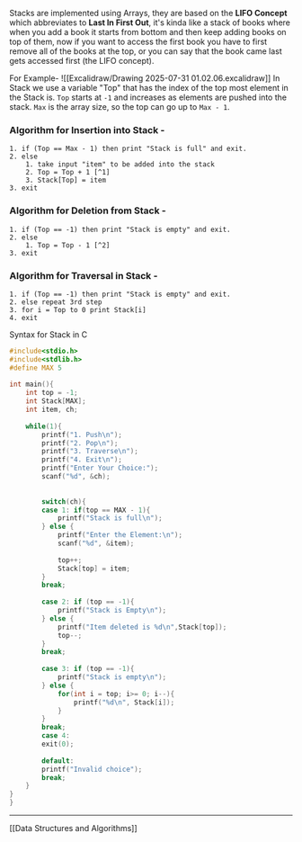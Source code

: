 Stacks are implemented using Arrays, they are based on the **LIFO Concept** which abbreviates to **Last In First Out**, it's kinda like a stack of books where when you add a book it starts from bottom and then keep adding books on top of them, now if you want to access the first book you have to first remove all of the books at the top, or you can say that the book came last gets accessed first (the LIFO concept).

For Example-
![[Excalidraw/Drawing 2025-07-31 01.02.06.excalidraw]]
In Stack we use a variable "Top" that has the index of the top most element in the Stack is. `Top` starts at `-1` and increases as elements are pushed into the stack. `Max` is the array size, so the top can go up to `Max - 1`.
### Algorithm for Insertion into Stack -
	1. if (Top == Max - 1) then print "Stack is full" and exit.
	2. else 
		1. take input "item" to be added into the stack
		2. Top = Top + 1 [^1]
		3. Stack[Top] = item
	3. exit
### Algorithm for Deletion from Stack -
	1. if (Top == -1) then print "Stack is empty" and exit.
	2. else
		1. Top = Top - 1 [^2] 
	3. exit

### Algorithm for Traversal in Stack -
	1. if (Top == -1) then print "Stack is empty" and exit.
	2. else repeat 3rd step
	3. for i = Top to 0 print Stack[i]
	4. exit

Syntax for Stack in C
```C
#include<stdio.h>  
#include<stdlib.h>  
#define MAX 5  
  
int main(){  
    int top = -1;  
    int Stack[MAX];  
    int item, ch;  
  
    while(1){  
        printf("1. Push\n");  
        printf("2. Pop\n");  
        printf("3. Traverse\n");  
        printf("4. Exit\n");  
        printf("Enter Your Choice:");  
        scanf("%d", &ch);  
          
  
        switch(ch){  
        case 1: if(top == MAX - 1){  
            printf("Stack is full\n");  
        } else {  
            printf("Enter the Element:\n");  
            scanf("%d", &item);  
  
            top++;  
            Stack[top] = item;  
        }  
        break;  
          
        case 2: if (top == -1){  
            printf("Stack is Empty\n");  
        } else {  
            printf("Item deleted is %d\n",Stack[top]);  
            top--;  
        }  
        break;  
  
        case 3: if (top == -1){  
            printf("Stack is empty\n");  
        } else {  
            for(int i = top; i>= 0; i--){  
                printf("%d\n", Stack[i]);  
            }  
        }  
        break;  
        case 4:  
        exit(0);  
  
        default:  
        printf("Invalid choice");  
        break;  
    }  
}  
}
```


[^1]: The item gets added into the Top + 1 index until the Stack is full, Insertion is also known as .push() in some languages like Java and C++.
[^2]: The top item in the stack gets removed as we do Top - 1, which makes the top element garbage value for us. Deletion is also known as .pop() in some languages like Java and C++.

---
[[Data Structures and Algorithms]]